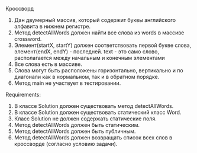 Кроссворд
1. Дан двумерный массив, который содержит буквы английского алфавита в нижнем регистре.
2. Метод detectAllWords должен найти все слова из words в массиве crossword.
3. Элемент(startX, startY) должен соответствовать первой букве слова, элемент(endX, endY) - последней.
   text - это само слово, располагается между начальным и конечным элементами
4. Все слова есть в массиве.
5. Слова могут быть расположены горизонтально, вертикально и по диагонали как в нормальном, так и в обратном порядке.
6. Метод main не участвует в тестировании.


Requirements:
1. В классе Solution должен существовать метод detectAllWords.
2. В классе Solution должен существовать статический класс Word.
3. Класс Solution не должен содержать статические поля.
4. Метод detectAllWords должен быть статическим.
5. Метод detectAllWords должен быть публичным.
6. Метод detectAllWords должен возвращать список всех слов в кроссворде (согласно условию задачи).